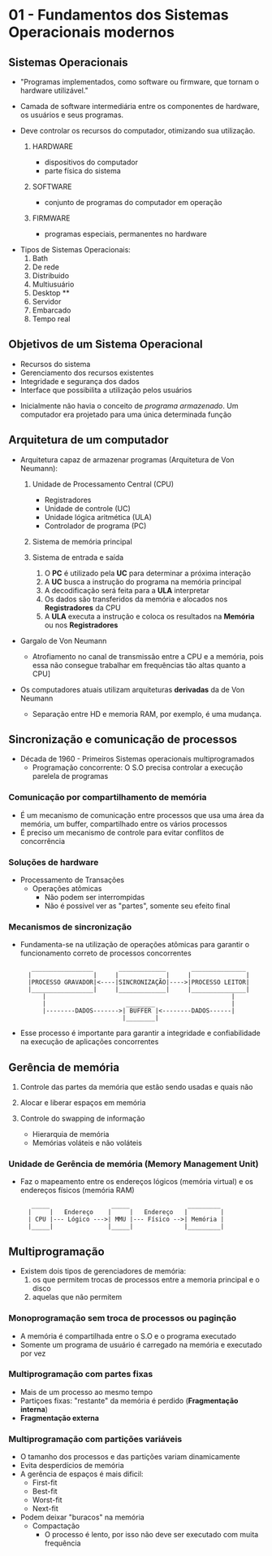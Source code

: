 # 01 - Fundamentos dos Sistemas Operacionais modernos

## Sistemas Operacionais
- "Programas implementados, como software ou firmware, que tornam o hardware utilizável."
- Camada de software intermediária entre os componentes de hardware, os usuários e seus programas.
- Deve controlar os recursos do computador, otimizando sua utilização.

    1. HARDWARE
        - dispositivos do computador
        - parte física do sistema

    2. SOFTWARE 
        - conjunto de programas do computador em operação

    3. FIRMWARE
        - programas especiais, permanentes no hardware


* Tipos de Sistemas Operacionais:
    1. Bath
    2. De rede
    3. Distribuido
    4. Multiusuário
    5. Desktop **
    6. Servidor
    7. Embarcado
    8. Tempo real


## Objetivos de um Sistema Operacional
- Recursos do sistema
- Gerenciamento dos recursos existentes
- Integridade e segurança dos dados
- Interface que possibilita a utilização pelos usuários

* Inicialmente não havia o conceito de _programa armazenado_. Um computador era projetado para uma única determinada função

## Arquitetura de um computador
* Arquitetura capaz de armazenar programas (Arquitetura de Von Neumann):

    1. Unidade de Processamento Central (CPU)
        - Registradores
        - Unidade de controle (UC)
        - Unidade lógica aritmética (ULA)
        - Controlador de programa (PC)

    2. Sistema de memória principal

    3. Sistema de entrada e saída
        1. O __PC__ é utilizado pela __UC__ para determinar a próxima interação
        2. A __UC__ busca a instrução do programa na memória principal
        3. A decodificação será feita para a __ULA__ interpretar
        4. Os dados são transferidos da memória e alocados nos __Registradores__ da CPU
        5. A __ULA__ executa a instrução e coloca os resultados na __Memória__ ou nos __Registradores__


* Gargalo de Von Neumann
    - Atrofiamento no canal de transmissão entre a CPU e a memória, pois essa não consegue trabalhar em frequências tão altas quanto a CPU]

* Os computadores atuais utilizam arquiteturas __derivadas__ da de Von Neumann
    - Separação entre HD e memoria RAM, por exemplo, é uma mudança.

## Sincronização e comunicação de processos
* Década de 1960 - Primeiros Sistemas operacionais multiprogramados
    - Programação concorrente: O S.O precisa controlar a execução parelela de programas

### Comunicação por compartilhamento de memória
- É um mecanismo de comunicação entre processos que usa uma área da memória, um buffer, compartilhado entre os vários processos
- É preciso um mecanismo de controle para evitar conflitos de concorrência


### Soluções de hardware
* Processamento de Transações
    * Operações atômicas
        - Não podem ser interrompidas
        - Não é possivel ver as "partes", somente seu efeito final



### Mecanismos de sincronização
- Fundamenta-se na utilização de operações atômicas para garantir o funcionamento correto de processos concorrentes

         _________________       _____________       _______________
        |                 |     |             |     |               |
        |PROCESSO GRAVADOR|<----|SINCRONIZAÇÃO|---->|PROCESSO LEITOR|
        |_________________|     |_____________|     |_______________|
            |                                                   |
            |                      ________                     |
            |--------DADOS------->| BUFFER |<--------DADOS------|
                                  |________|

* Esse processo é importante para garantir a integridade e confiabilidade na execução de aplicações concorrentes

## Gerência de memória

1. Controle das partes da memória que estão sendo usadas e quais não
2. Alocar e liberar espaços em memória
3. Controle do swapping de informação

    - Hierarquia de memória
    - Memórias voláteis e não voláteis

### Unidade de Gerência de memória (Memory Management Unit)
- Faz o mapeamento entre os endereços lógicos (memória virtual) e os endereços físicos (memória RAM)

         _____                 _____                _________
        |     |   Endereço    |     |   Endereço   |         |
        | CPU |--- Lógico --->| MMU |--- Físico -->| Memória |
        |_____|               |_____|              |_________|

## Multiprogramação
- Existem dois tipos de gerenciadores de memória:
    1. os que permitem trocas de processos entre a memoria principal e o disco
    2. aquelas que não permitem

### Monoprogramação sem troca de processos ou paginção
* A memória é compartilhada entre o S.O e o programa executado
* Somente um programa de usuário é carregado na memória e executado por vez

### Multiprogramação com partes fixas
* Mais de um processo ao mesmo tempo
* Partiçoes fixas: "restante" da memória é perdido (__Fragmentação interna__)
* __Fragmentação externa__

### Multiprogramação com partições variáveis
* O tamanho dos processos e das partições variam dinamicamente
* Evita desperdícios de memória
* A gerência de espaços é mais dificil: 
    - First-fit
    - Best-fit
    - Worst-fit
    - Next-fit
* Podem deixar "buracos" na memória
    - Compactação
        - O processo é lento, por isso não deve ser executado com muita frequência